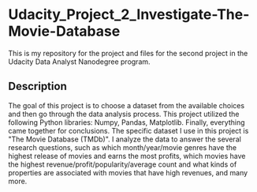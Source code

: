 # Udacity_Project_2_Investigate-The-Movie-Database

This is my repository for the project and files for the second project in the Udacity Data Analyst Nanodegree program.

## Description

The goal of this project is to choose a dataset from the available choices and then go through the data analysis process. This project utilized the following Python libraries: Numpy, Pandas, Matplotlib. Finally, everything came together for conclusions. The specific dataset I use in this project is "The Movie Database (TMDb)". I analyze the data to answer the several research questions, such as which month/year/movie genres have the highest release of movies and earns the most profits, which movies have the highest revenue/profit/popularity/average count and what kinds of properties are associated with movies that have high revenues, and many more.
